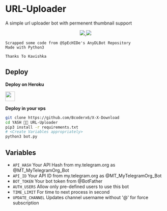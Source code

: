 # URL-Uploader

A simple url uploader bot with permenent thumbnail support

</p>
<p align="center">
  <a href="https://github.com/Bcoderx6/X-X-Download/stargazers">
    <img src="https://img.shields.io/github/stars/YASH 🙂💚​ URL-Uploader?style=social">

  </a>
  
  <a href="https://github.com/Bcoderx6/X-X-Download/fork">
    <img src="https://img.shields.io/github/forks/YASH 🙂💚​ URL-Uploader?style=Fork&style=social">

  </a>  
</p>

```
Scrapped some code from @SpEcHIDe's AnyDLBot Repository
Made with Python3

Thanks To Kavishka
```

## Deploy 

<b>Deploy on Heroku</b>
<p align="left">
  <a href="https://heroku.com/deploy?template=https://github.com/Bcoderx6/X-X-Download">
     <img height="30px" src="https://img.shields.io/badge/Deploy%20To%20Heroku-blueviolet?style=for-the-badge&logo=heroku">
  </a>
</p>

<b>Deploy in your vps</b>
```sh
git clone https://github.com/Bcoderx6/X-X-Download
cd YASH 🙂💚​ URL-Uploader
pip3 install -r requirements.txt
# <Create Variables appropriately>
python3 bot.py
```

## Variables

* `API_HASH` Your API Hash from my.telegram.org as @MT_MyTelegramOrg_Bot
* `API_ID` Your API ID from my.telegram.org as @MT_MyTelegramOrg_Bot
* `BOT_TOKEN` Your bot token from @BotFather
* `AUTH_USERS` Allow only pre-defined users to use this bot
* `TIME_LIMIT` For time to next process in second 
* `UPDATE_CHANNEL` Updates channel username without '@' for force subscription
